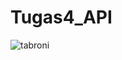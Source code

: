 # Tugas4_API

![tabroni](https://user-images.githubusercontent.com/95567566/147528156-33315163-8736-4408-9a34-6ec63d32bb95.gif)
